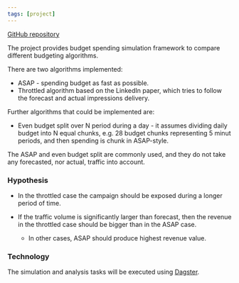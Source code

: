 ```yaml
---
tags: [project]
---
```


[GitHub repository](https://github.com/pawaclawczyk/prototypes/tree/main/budget_pacing)

The project provides budget spending simulation framework to compare different budgeting algorithms.

There are two algorithms implemented:
- ASAP - spending budget as fast as possible.
- Throttled algorithm based on the LinkedIn paper, which tries to follow the forecast and actual impressions delivery.

Further algorithms that could be implemented are:
- Even budget split over N period during a day - it assumes dividing daily budget into N equal chunks, e.g. 28 budget chunks representing 5 minut periods, and then spending is chunk in ASAP-style.

The ASAP and even budget split are commonly used, and they do not take any forecasted, nor actual, traffic into account.

### Hypothesis

- In the throttled case the campaign should be exposed during a longer period of time.

- If the traffic volume is significantly larger than forecast, then the revenue in the throttled case should be bigger than in the ASAP case.
	- In other cases, ASAP should produce highest revenue value.

### Technology

The simulation and analysis tasks will be executed using [Dagster](../pages/Dagster.md).
